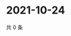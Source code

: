 # 2021-10-24

共 0 条

<!-- BEGIN WEIBO -->
<!-- 最后更新时间 Sun Oct 24 2021 10:24:06 GMT+0800 (China Standard Time) -->

<!-- END WEIBO -->
